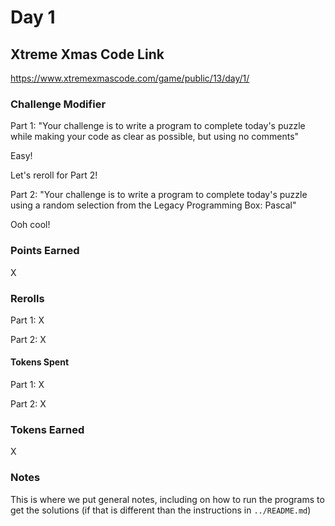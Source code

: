 # Day 1

## Xtreme Xmas Code Link

https://www.xtremexmascode.com/game/public/13/day/1/

### Challenge Modifier

Part 1: "Your challenge is to write a program to complete today's puzzle while making your code as clear as possible, but using no comments"

Easy!

Let's reroll for Part 2!

Part 2: "Your challenge is to write a program to complete today's puzzle using a random selection from the Legacy Programming Box: Pascal"

Ooh cool!

### Points Earned

X

### Rerolls

Part 1: X

Part 2: X

#### Tokens Spent

Part 1: X

Part 2: X

### Tokens Earned

X

### Notes

This is where we put general notes, including on how to run the programs to get the solutions (if that is different than the instructions in `../README.md`)
